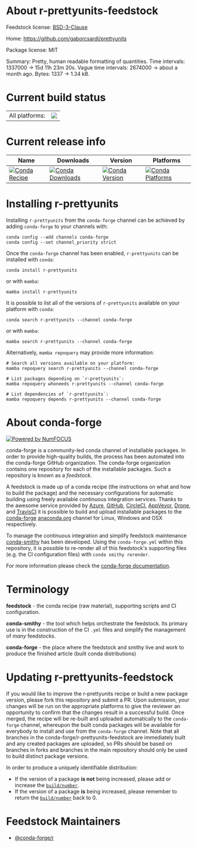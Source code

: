 About r-prettyunits-feedstock
=============================

Feedstock license: [BSD-3-Clause](https://github.com/conda-forge/r-prettyunits-feedstock/blob/main/LICENSE.txt)

Home: https://github.com/gaborcsardi/prettyunits

Package license: MIT

Summary: Pretty, human readable formatting of quantities. Time intervals: 1337000 -> 15d 11h 23m 20s. Vague time intervals: 2674000 -> about a month ago. Bytes: 1337 -> 1.34 kB.

Current build status
====================


<table><tr><td>All platforms:</td>
    <td>
      <a href="https://dev.azure.com/conda-forge/feedstock-builds/_build/latest?definitionId=1461&branchName=main">
        <img src="https://dev.azure.com/conda-forge/feedstock-builds/_apis/build/status/r-prettyunits-feedstock?branchName=main">
      </a>
    </td>
  </tr>
</table>

Current release info
====================

| Name | Downloads | Version | Platforms |
| --- | --- | --- | --- |
| [![Conda Recipe](https://img.shields.io/badge/recipe-r--prettyunits-green.svg)](https://anaconda.org/conda-forge/r-prettyunits) | [![Conda Downloads](https://img.shields.io/conda/dn/conda-forge/r-prettyunits.svg)](https://anaconda.org/conda-forge/r-prettyunits) | [![Conda Version](https://img.shields.io/conda/vn/conda-forge/r-prettyunits.svg)](https://anaconda.org/conda-forge/r-prettyunits) | [![Conda Platforms](https://img.shields.io/conda/pn/conda-forge/r-prettyunits.svg)](https://anaconda.org/conda-forge/r-prettyunits) |

Installing r-prettyunits
========================

Installing `r-prettyunits` from the `conda-forge` channel can be achieved by adding `conda-forge` to your channels with:

```
conda config --add channels conda-forge
conda config --set channel_priority strict
```

Once the `conda-forge` channel has been enabled, `r-prettyunits` can be installed with `conda`:

```
conda install r-prettyunits
```

or with `mamba`:

```
mamba install r-prettyunits
```

It is possible to list all of the versions of `r-prettyunits` available on your platform with `conda`:

```
conda search r-prettyunits --channel conda-forge
```

or with `mamba`:

```
mamba search r-prettyunits --channel conda-forge
```

Alternatively, `mamba repoquery` may provide more information:

```
# Search all versions available on your platform:
mamba repoquery search r-prettyunits --channel conda-forge

# List packages depending on `r-prettyunits`:
mamba repoquery whoneeds r-prettyunits --channel conda-forge

# List dependencies of `r-prettyunits`:
mamba repoquery depends r-prettyunits --channel conda-forge
```


About conda-forge
=================

[![Powered by
NumFOCUS](https://img.shields.io/badge/powered%20by-NumFOCUS-orange.svg?style=flat&colorA=E1523D&colorB=007D8A)](https://numfocus.org)

conda-forge is a community-led conda channel of installable packages.
In order to provide high-quality builds, the process has been automated into the
conda-forge GitHub organization. The conda-forge organization contains one repository
for each of the installable packages. Such a repository is known as a *feedstock*.

A feedstock is made up of a conda recipe (the instructions on what and how to build
the package) and the necessary configurations for automatic building using freely
available continuous integration services. Thanks to the awesome service provided by
[Azure](https://azure.microsoft.com/en-us/services/devops/), [GitHub](https://github.com/),
[CircleCI](https://circleci.com/), [AppVeyor](https://www.appveyor.com/),
[Drone](https://cloud.drone.io/welcome), and [TravisCI](https://travis-ci.com/)
it is possible to build and upload installable packages to the
[conda-forge](https://anaconda.org/conda-forge) [anaconda.org](https://anaconda.org/)
channel for Linux, Windows and OSX respectively.

To manage the continuous integration and simplify feedstock maintenance
[conda-smithy](https://github.com/conda-forge/conda-smithy) has been developed.
Using the ``conda-forge.yml`` within this repository, it is possible to re-render all of
this feedstock's supporting files (e.g. the CI configuration files) with ``conda smithy rerender``.

For more information please check the [conda-forge documentation](https://conda-forge.org/docs/).

Terminology
===========

**feedstock** - the conda recipe (raw material), supporting scripts and CI configuration.

**conda-smithy** - the tool which helps orchestrate the feedstock.
                   Its primary use is in the construction of the CI ``.yml`` files
                   and simplify the management of *many* feedstocks.

**conda-forge** - the place where the feedstock and smithy live and work to
                  produce the finished article (built conda distributions)


Updating r-prettyunits-feedstock
================================

If you would like to improve the r-prettyunits recipe or build a new
package version, please fork this repository and submit a PR. Upon submission,
your changes will be run on the appropriate platforms to give the reviewer an
opportunity to confirm that the changes result in a successful build. Once
merged, the recipe will be re-built and uploaded automatically to the
`conda-forge` channel, whereupon the built conda packages will be available for
everybody to install and use from the `conda-forge` channel.
Note that all branches in the conda-forge/r-prettyunits-feedstock are
immediately built and any created packages are uploaded, so PRs should be based
on branches in forks and branches in the main repository should only be used to
build distinct package versions.

In order to produce a uniquely identifiable distribution:
 * If the version of a package **is not** being increased, please add or increase
   the [``build/number``](https://docs.conda.io/projects/conda-build/en/latest/resources/define-metadata.html#build-number-and-string).
 * If the version of a package **is** being increased, please remember to return
   the [``build/number``](https://docs.conda.io/projects/conda-build/en/latest/resources/define-metadata.html#build-number-and-string)
   back to 0.

Feedstock Maintainers
=====================

* [@conda-forge/r](https://github.com/conda-forge/r/)

